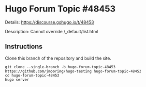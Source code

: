 # Hugo Forum Topic #48453

Details: <https://discourse.gohugo.io/t/48453>

Description: Cannot override /_default/list.html

## Instructions

Clone this branch of the repository and build the site.

```text
git clone --single-branch -b hugo-forum-topic-48453 https://github.com/jmooring/hugo-testing hugo-forum-topic-48453
cd hugo-forum-topic-48453
hugo server
```
